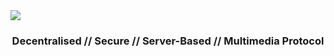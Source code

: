 <img src="./branding/banner.png">

<div align="center">
    <h3>Decentralised // Secure // Server-Based // Multimedia Protocol</h3>
</div>
